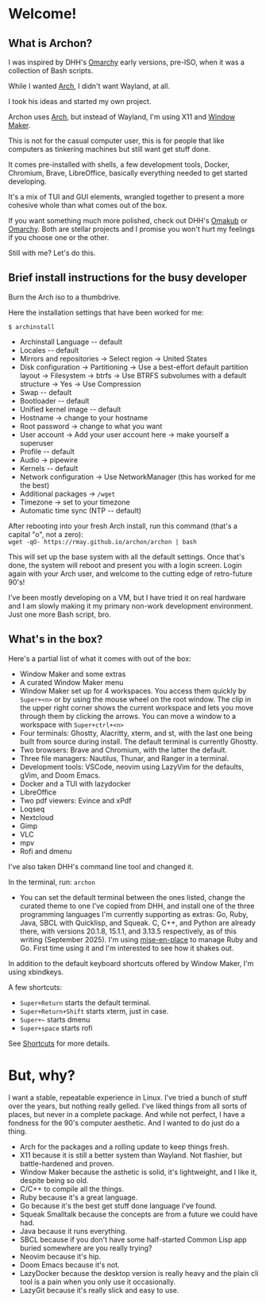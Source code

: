 # Welcome!

## What is Archon?

I was inspired by DHH's [Omarchy](https://omarchy.org/) early versions, pre-ISO, when it was a collection of Bash scripts.

While I wanted [Arch](https://archlinux.org/), I didn't want Wayland, at all.

I took his ideas and started my own project.

Archon uses [Arch](https://archlinux.org/), but instead of Wayland, I'm using X11 and [Window Maker](https://www.windowmaker.org/).

This is not for the casual computer user, this is for people that like computers as tinkering machines but still want get stuff done.

It comes pre-installed with shells, a few development tools, Docker, Chromium, Brave, LibreOffice, basically everything needed to get started developing.

It's a mix of TUI and GUI elements, wrangled together to present a more cohesive whole than what comes out of the box.

If you want something much more polished, check out DHH's [Omakub](https://omakub.org/) or [Omarchy](https://omarchy.org/). Both are stellar projects and I promise you won't hurt my feelings if you choose one or the other.

Still with me? Let's do this.

## Brief install instructions for the busy developer

Burn the Arch iso to a thumbdrive.

Here the installation settings that have been worked for me: 

`$ archinstall`

* Archinstall Language -- default  
* Locales -- default  
* Mirrors and repositories -> Select region -> United States  
* Disk configuration -> Partitioning -> Use a best-effort default partition layout -> Filesystem -> btrfs -> Use BTRFS subvolumes with a default structure -> Yes -> Use Compression  
* Swap -- default  
* Bootloader -- default  
* Unified kernel image -- default  
* Hostname -> change to your hostname  
* Root password -> change to what you want  
* User account -> Add your user account here -> make yourself a superuser  
* Profile -- default  
* Audio -> pipewire  
* Kernels -- default  
* Network configuration -> Use NetworkManager (this has worked for me the best)  
* Additional packages -> `/wget`  
* Timezone -> set to your timezone  
* Automatic time sync (NTP -- default)  

After rebooting into your fresh Arch install, run this command (that's a capital "o", not a zero):  
`wget -qO- https://rmay.github.io/archon/archon | bash`

This will set up the base system with all the default settings. Once that's done, the system will reboot and present you with a login screen. Login again with your Arch user, and welcome to the cutting edge of retro-future 90's!

I've been mostly developing on a VM, but I have tried it on real hardware and I am slowly making it my primary non-work development environment. Just one more Bash script, bro.

## What's in the box?

Here's a partial list of what it comes with out of the box:

* Window Maker and some extras
* A curated Window Maker menu
* Window Maker set up for 4 workspaces. You access them quickly by `Super+<n>` or by using the mouse wheel on the root window. The clip in the upper right corner shows the current workspace and lets you move through them by clicking the arrows. You can move a window to a workspace with `Super+ctrl+<n>`
* Four terminals: Ghostty, Alacritty, xterm, and st, with the last one being built from source during install. The default terminal is currently Ghostty.
* Two browsers: Brave and Chromium, with the latter the default.
* Three file managers: Nautilus, Thunar, and Ranger in a terminal.
* Development tools: VSCode, neovim using LazyVim for the defaults, gVim, and Doom Emacs.
* Docker and a TUI with lazydocker
* LibreOffice
* Two pdf viewers: Evince and xPdf
* Loqseq
* Nextcloud
* Gimp
* VLC
* mpv
* Rofi and dmenu

I've also taken DHH's command line tool and changed it.

In the terminal, run: `archon`

* You can set the default terminal between the ones listed, change the curated theme to one I've copied from DHH, and install one of the three programming languages I'm currently supporting as extras: Go, Ruby, Java, SBCL with Quicklisp, and Squeak. C, C++, and Python are already there, with versions 20.1.8, 15.1.1, and 3.13.5 respectively, as of this writing (September 2025). I'm using [mise-en-place](https://mise.jdx.dev/) to manage Ruby and Go. First time using it and I'm interested to see how it shakes out.

In addition to the default keyboard shortcuts offered by Window Maker, I'm using xbindkeys.

A few shortcuts:

* `Super+Return` starts the default terminal.
* `Super+Return+Shift` starts xterm, just in case.
* `Super+~` starts dmenu
* `Super+space` starts rofi

See [Shortcuts](shortcuts.md) for more details.


# But, why?

I want a stable, repeatable experience in Linux. I've tried a bunch of stuff over the years, but nothing really gelled. I've liked things from all sorts of places, but never in a complete package. And while not perfect, I have a fondness for the 90's computer aesthetic. And I wanted to do just do a thing.

* Arch for the packages and a rolling update to keep things fresh.
* X11 because it is still a better system than Wayland. Not flashier, but battle-hardened and proven.
* Window Maker because the asthetic is solid, it's lightweight, and I like it, despite being so old.
* C/C++ to compile all the things.
* Ruby because it's a great language.
* Go because it's the best get stuff done language I've found.
* Squeak Smalltalk because the concepts are from a future we could have had.
* Java because it runs everything.
* SBCL because if you don't have some half-started Common Lisp app buried somewhere are you really trying?
* Neovim because it's hip.
* Doom Emacs because it's not.
* LazyDocker because the desktop version is really heavy and the plain cli tool is a pain when you only use it occasionally.
* LazyGit because it's really slick and easy to use.